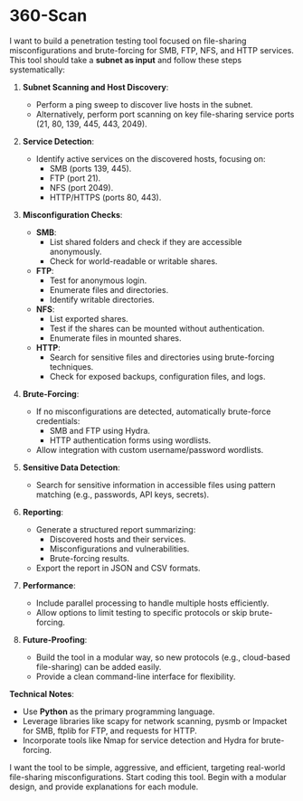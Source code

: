 # 360-Scan

I want to build a penetration testing tool focused on file-sharing misconfigurations and brute-forcing for SMB, FTP, NFS, and HTTP services. This tool should take a **subnet as input** and follow these steps systematically:

1. **Subnet Scanning and Host Discovery**:
   - Perform a ping sweep to discover live hosts in the subnet.
   - Alternatively, perform port scanning on key file-sharing service ports (21, 80, 139, 445, 443, 2049).

2. **Service Detection**:
   - Identify active services on the discovered hosts, focusing on:
     - SMB (ports 139, 445).
     - FTP (port 21).
     - NFS (port 2049).
     - HTTP/HTTPS (ports 80, 443).

3. **Misconfiguration Checks**:
   - **SMB**:
     - List shared folders and check if they are accessible anonymously.
     - Check for world-readable or writable shares.
   - **FTP**:
     - Test for anonymous login.
     - Enumerate files and directories.
     - Identify writable directories.
   - **NFS**:
     - List exported shares.
     - Test if the shares can be mounted without authentication.
     - Enumerate files in mounted shares.
   - **HTTP**:
     - Search for sensitive files and directories using brute-forcing techniques.
     - Check for exposed backups, configuration files, and logs.

4. **Brute-Forcing**:
   - If no misconfigurations are detected, automatically brute-force credentials:
     - SMB and FTP using Hydra.
     - HTTP authentication forms using wordlists.
   - Allow integration with custom username/password wordlists.

5. **Sensitive Data Detection**:
   - Search for sensitive information in accessible files using pattern matching (e.g., passwords, API keys, secrets).

6. **Reporting**:
   - Generate a structured report summarizing:
     - Discovered hosts and their services.
     - Misconfigurations and vulnerabilities.
     - Brute-forcing results.
   - Export the report in JSON and CSV formats.

7. **Performance**:
   - Include parallel processing to handle multiple hosts efficiently.
   - Allow options to limit testing to specific protocols or skip brute-forcing.

8. **Future-Proofing**:
   - Build the tool in a modular way, so new protocols (e.g., cloud-based file-sharing) can be added easily.
   - Provide a clean command-line interface for flexibility.

**Technical Notes**:
- Use **Python** as the primary programming language.
- Leverage libraries like scapy for network scanning, pysmb or Impacket for SMB, ftplib for FTP, and requests for HTTP.
- Incorporate tools like Nmap for service detection and Hydra for brute-forcing.

I want the tool to be simple, aggressive, and efficient, targeting real-world file-sharing misconfigurations. Start coding this tool. Begin with a modular design, and provide explanations for each module.
